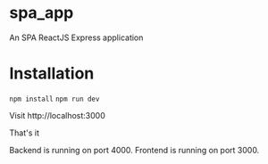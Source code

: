 # spa_app
An SPA ReactJS Express application

# Installation
``` npm install ```
``` npm run dev ```

Visit http://localhost:3000

That's it

Backend is running on port 4000.
Frontend is running on port 3000.